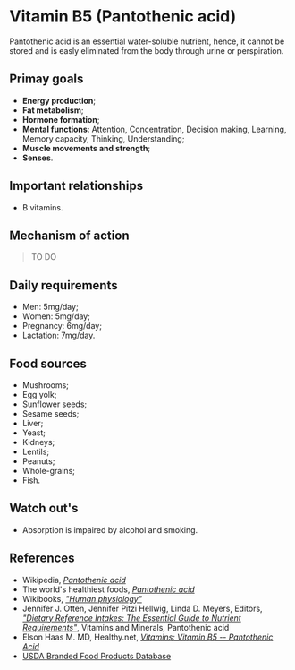 # Vitamin B5 (Pantothenic acid)
Pantothenic acid is an essential water-soluble nutrient, hence, it cannot be stored and is easly eliminated from the body through urine or perspiration.

## Primay goals
- __Energy production__;
- __Fat metabolism__;
- __Hormone formation__;
- __Mental functions__: Attention, Concentration, Decision making, Learning, Memory capacity, Thinking, Understanding;
- __Muscle movements and strength__;
- __Senses__.

## Important relationships
- B vitamins.

## Mechanism of action
> TO DO

## Daily requirements
- Men: 5mg/day;
- Women: 5mg/day;
- Pregnancy: 6mg/day;
- Lactation: 7mg/day.

## Food sources
- Mushrooms;
- Egg yolk;
- Sunflower seeds;
- Sesame seeds;
- Liver;
- Yeast;
- Kidneys;
- Lentils;
- Peanuts;
- Whole-grains;
- Fish.

## Watch out's
- Absorption is impaired by alcohol and smoking.

## References
- Wikipedia, [_Pantothenic acid_](https://en.wikipedia.org/wiki/Pantothenic_acid)
- The world's healthiest foods, [_Pantothenic acid_](http://www.whfoods.com/genpage.php?tname=nutrient&dbid=87)
- Wikibooks, [_"Human physiology"_](https://en.Wikibooks.org/wiki/Human_Physiology/Nutrition#Vitamins)
- Jennifer J. Otten, Jennifer Pitzi Hellwig, Linda D. Meyers, Editors, [_"Dietary Reference Intakes: The Essential Guide to Nutrient Requirements"_](https://www.amazon.com/Dietary-Reference-Intakes-Essential-Requirements/dp/0309157420), Vitamins and Minerals, Pantothenic acid
- Elson Haas M. MD, Healthy.net, [_Vitamins: Vitamin B5 -- Pantothenic Acid_](http://www.healthy.net/Health/Article/Vitamin_B5_Pantothenic_Acid/2127)
- [USDA Branded Food Products Database](https://ndb.nal.usda.gov/ndb/nutrients/report/nutrientsfrm?max=1000&offset=0&totCount=0&nutrient1=410&nutrient2=&nutrient3=&subset=0&sort=c&measureby=g)